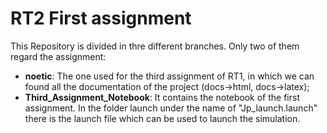 # RT2 First assignment #
This Repository is divided in thre different branches. Only two of them regard the assignment:
* **noetic**: The one used for the third assignment of RT1, in which we can found all the documentation of the project (docs->html, docs->latex);
* **Third_Assignment_Notebook**: It contains the notebook of the first assignment. In the folder launch under the name of "Jp_launch.launch" there is the launch file which can be used to launch the simulation.
